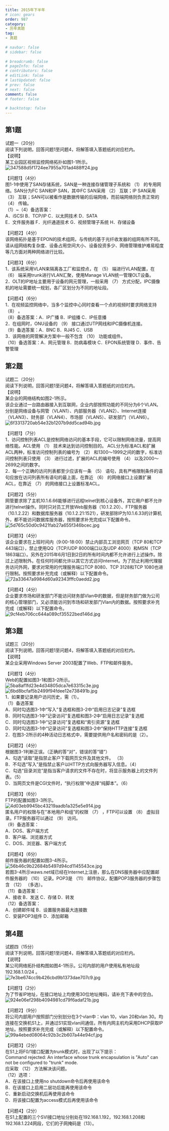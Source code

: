 ```yaml
---  
title: 2015年下半年  
# icon: gears  
order: 987  
category:  
- 历年真题  
tag:  
- 真题  
  
# navbar: false  
# sidebar: false  
  
# breadcrumb: false  
# pageInfo: false  
# contributors: false  
# editLink: false  
# lastUpdated: false  
# prev: false  
# next: false  
comment: false  
# footer: false  
  
# backtotop: false  
---  
```

## 第1题 ##

试题一（20分）  
阅读下列说明，回答问题1至问题4，将解答填入答题纸的对应栏内。  
【说明】  
某工业园区视频监控网络拓扑如图1-1所示。  
![347588d5f1724ee7955a701ad488ff24.jpg][]  
  
【问题1】（4分）  
图1-1中使用了SAN存储系统，SAN是一种连接存储管理子系统和 （1） 的专用网络。SAN分为FC SAN和IP SAN，其中FC SAN采用 （2） 互联；IP SAN采用 （3） 互联；SAN可以被看作是数据传输的后端网络，而前端网络则负责正常的 （4） 传输。  
（1）~（4）备选答案：  
A．iSCSI B．TCP/IP C．以太网技术 D．SATA  
E．文件服务器 F．光纤通道技术 G．视频管理子系统 H．存储设备  
  
【问题2】（4分）  
该网络拓扑是基于EPON的技术组网，与传统的基于光纤收发器的组网有所不同。请从组网结构复杂度、设备占用空间大小、设备投资多少、网络管理维护难易程度等几方面对两种网络进行比较。  
  
【问题3】（6分）  
1．该系统采用VLAN来隔离各工厂和监控点，在 （5） 端进行VLAN配置，在 （6） 端采用trunk进行VLAN汇聚，使用Manage VLAN统一管理OLT设备。  
2．OLT的IP地址主要用于设备的网元管理，一般采用 （7） 方式分配，IPC摄像机的地址需要统一规划，各厂区划分为不同的地址段。  
  
【问题4】（6分）  
1．在视频监控网络中，当多个监控中心同时查看一个点的视频时要求网络支持 （8） 。  
（8）备选答案：A．IP广播 B．IP组播 C．IP任意播  
2．在组网时，ONU设备的 （9） 接口通过UTP网线和IPC摄像机连接。  
（9）备选答案：A．BNC B．RJ45 C．USB  
3．该网络的网管解决方案中一般不包含 （10） 功能或组件。  
（10）备选答案：A．网元管理 B．防病毒模块 C．EPON系统管理 D．事件、告警管理  


## 第2题 ##

试题二（20分）  
阅读下列说明，回答问题1至问题4，将解答填入答题纸的对应栏内。  
【说明】  
某企业的网络结构如图2-1所示。  
该企业通过一台路由器接入到互联网，企业内部按照功能的不同分为6个VLAN。分别是网络设备与网管（VLAN1）、内部服务器（VLAN2）、Internet连接（VLAN3）、财务部（VLAN4）、市场部（VLAN5）、研发部门（VLAN6）。  
![6f3313720ab54e32b1207b9dd5cad94b.jpg][]  
  
【问题1】（7分）  
1．访问控制列表ACL是控制网络访问的基本手段，它可以限制网络流量，提高网络性能。ACL使用 （1） 技术来达到访问控制目的。 ACL分为标准ACL和扩展ACL两种，标准访问控制列表的编号为 （2） 和1300～1999之间的数字，标准访问控制列表只使用 （3） 进行过滤，扩展的ACL的编号使用 （4） 以及2000～2699之间的数字。  
2．每一个正确的访问列表都至少应该有一条 （5） 语句，具有严格限制条件的语句应放在访问列表所有语句的最上面，在靠近 （6） 的网络接口上设置扩展ACL，在靠近 （7） 的网络接口上设置标准ACL。  
  
【问题2】（5分）  
网管要求除了主机10.1.6.66能够进行远程telnet到核心设备外，其它用户都不允许进行telnet操作。同时只对员工开放Web服务器（10.1.2.20）、FTP服务器（10.1.2.22）和数据库服务器（10.1.2.21:1521），研发部除IP为10.1.6.33的计算机外，都不能访问数据库服务器，按照要求补充完成以下配置命令。  
![5d765c50d0c9421fab27a655f346bcec.jpg][]  
  
【问题3】（4分）  
该企业要求在上班时间内（9:00-18:00）禁止内部员工浏览网页（TCP 80和TCP 443端口），禁止使用QQ（TCP/UDP 8000端口以及UDP 4000）和MSN（TCP 1863端口）。另外在2015年6月1日到2日的所有时间内都不允许进行上述操作。除过上述限制外。在任何时间都允许以其它方式访问Internet。为了防止利用代理服务访问外网，要求对常用的代理服务端口TCP 8080、TCP 3128和TCP 1080也进行限制。按照要求补充完成（或解释）以下配置命令。  
![72a33647a9984d60a92343fffc0aedd2.jpg][]  
  
【问题4】（4分）  
企业要求市场和研发部门不能访问财务部Vlan中的数据，但是财务部门做为公司的核心管理部门，又必须能访问到市场和研发部门Vlan内的数据。按照要求补充完成（或解释）以下配置命令。  
![9cf4eb706cc644a089cf35522bed146d.jpg][]  


## 第3题 ##

试题三（20分）  
阅读下列说明，回答问题1至问题4，将解答填入答题纸的对应栏内。  
【说明】  
某企业采用Windows Server 2003配置了Web、FTP和邮件服务。  
  
【问题1】（4分）  
Web的配置如图3-1和图3-2所示。  
![5ba8af1fd23e4d34805dca7e63315c3e.jpg][]  
![6bd8bcfaf5b2499f94fdee12e738491b.jpg][]  
1．如果要记录用户访问历史，需（1）。  
（1）备选答案  
A．同时勾选图3-1中“写入”复选框和图3-2中“启用日志记录”复选框  
B．同时勾选图3-1中“记录访问”复选框和图3-2中“启用日志记录”复选框  
C．同时勾选图3-1中“记录访问”复选框和“索引资源”复选框  
D．同时勾选图3-1中“记录访问”复选框和图3-2中“保持HTTP连接”复选框  
2．在图3-2所示的4种活动日志格式中，需要提供用户名和密码的是（2）。  
  
【问题2】（4分）  
根据图3-1判断正误。（正确的答“对”，错误的答“错”）  
A．勾选“读取”是指禁止客户下载网页文件及其他文件。 （3）  
B．不勾选“写入”是指禁止客户以HTTP方式向服务器写入信息。（4）  
C．勾选“目录浏览”是指当客户请求的文件不存在时，将显示服务器上的文件列表。（5）  
D．当网页文件是CGI文件时，“执行权限”中选择“纯脚本”。（6）  
  
【问题3】（6分）  
FTP的配置如图3-3所示。  
![4d03eb9945bc43219aadb1a325e5e914.jpg][]  
匿名用户的权限与在“本地用户和组”的权限 （7） ，FTP可以设置 （8） 虚拟目录。FTP服务器可以通过 （9） 访问。  
（9）备选答案：  
A．DOS、客户端方式  
B．客户端、浏览器方式  
C．DOS、浏览器、客户端方式  
  
【问题4】（6分）  
邮件服务器的配置如图3-4所示。  
![56b46c9b22684b5497d94cd1145543ce.jpg][]  
若图3-4所示waws.net域已经在Internet上注册，那么在DNS服务器中应配置邮件服务器的 （10） 记录。POP3是 （11） 邮件协议，配置POP3服务器的步骤包含 （12） （多选）。  
（11）备选答案：  
A．接收 B．发送 C．存储 D．转发  
（12）备选答案：  
A．创建邮件域 B．设置服务器最大连接数  
C．安装POP3组件 D．添加邮箱  


## 第4题 ##

试题四（15分）  
阅读下列说明，回答问题1至问题4，将解答填入答题纸的对应栏内。  
【说明】  
某公司网络拓扑结构图如图4-1所示。公司内部的用户使用私有地址段192.168.1.0/24 。  
![7e3be674cc9b426cbd9b1373dae707c9.jpg][]  
  
【问题1】（2分）  
为了节省IP地址，在接口地址上均使用30位地址掩码，请补充下表中的空白。  
![924e06ef298b4094981cd79f6adaf21b.jpg][]  
  
【问题2】（9分）  
将公司内部用户按照部门分别划分在3个vlan中：vlan 10，vlan 20和vlan 30。均连接在交换机S1上，并通过S1实现vlan间通信，所有内网主机均采用DHCP获取IP地址。按照要求补充完成（或解释）以下配置命令。  
![99a4ebed08064c92b3c2b607a44e94cf.jpg][]  
  
【问题3】（2分）  
在S1上将F0/1接口配置为trunk模式时，出现了以下提示：  
Command rejected: An interface whose trunk encapsulation is "Auto" can not be configured to "trunk" mode.  
应采取 （12） 方法解决该问题。  
（12）选项：  
A．在该接口上使用no shutdown命令后再使用该命令  
B．在该接口上启用二层功后能再使用该命令  
C．重新启动交换机后再使用该命令  
D．将该接口配置为access模式后再使用该命令  
  
【问题4】（2分）  
在S1上配置的三个SVI接口地址分别处在192.168.1.192，192.168.1.208和192.168.1.224网段，它们的子网掩码是（13）。  



[347588d5f1724ee7955a701ad488ff24.jpg]: https://www.xkxxkx.cn/file/exam/software/网络工程师/案例/第1题/347588d5f1724ee7955a701ad488ff24.jpg
[6f3313720ab54e32b1207b9dd5cad94b.jpg]: https://www.xkxxkx.cn/file/exam/software/网络工程师/案例/第2题/6f3313720ab54e32b1207b9dd5cad94b.jpg
[5d765c50d0c9421fab27a655f346bcec.jpg]: https://www.xkxxkx.cn/file/exam/software/网络工程师/案例/第2题/5d765c50d0c9421fab27a655f346bcec.jpg
[72a33647a9984d60a92343fffc0aedd2.jpg]: https://www.xkxxkx.cn/file/exam/software/网络工程师/案例/第2题/72a33647a9984d60a92343fffc0aedd2.jpg
[9cf4eb706cc644a089cf35522bed146d.jpg]: https://www.xkxxkx.cn/file/exam/software/网络工程师/案例/第2题/9cf4eb706cc644a089cf35522bed146d.jpg
[5ba8af1fd23e4d34805dca7e63315c3e.jpg]: https://www.xkxxkx.cn/file/exam/software/网络工程师/案例/第3题/5ba8af1fd23e4d34805dca7e63315c3e.jpg
[6bd8bcfaf5b2499f94fdee12e738491b.jpg]: https://www.xkxxkx.cn/file/exam/software/网络工程师/案例/第3题/6bd8bcfaf5b2499f94fdee12e738491b.jpg
[4d03eb9945bc43219aadb1a325e5e914.jpg]: https://www.xkxxkx.cn/file/exam/software/网络工程师/案例/第3题/4d03eb9945bc43219aadb1a325e5e914.jpg
[56b46c9b22684b5497d94cd1145543ce.jpg]: https://www.xkxxkx.cn/file/exam/software/网络工程师/案例/第3题/56b46c9b22684b5497d94cd1145543ce.jpg
[7e3be674cc9b426cbd9b1373dae707c9.jpg]: https://www.xkxxkx.cn/file/exam/software/网络工程师/案例/第4题/7e3be674cc9b426cbd9b1373dae707c9.jpg
[924e06ef298b4094981cd79f6adaf21b.jpg]: https://www.xkxxkx.cn/file/exam/software/网络工程师/案例/第4题/924e06ef298b4094981cd79f6adaf21b.jpg
[99a4ebed08064c92b3c2b607a44e94cf.jpg]: https://www.xkxxkx.cn/file/exam/software/网络工程师/案例/第4题/99a4ebed08064c92b3c2b607a44e94cf.jpg

